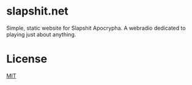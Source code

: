 # slapshit.net

Simple, static website for Slapshit Apocrypha. A webradio dedicated to playing just about anything.

# License

[MIT](LICENSE)